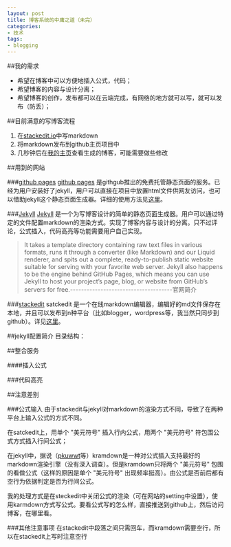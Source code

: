 ```yaml
---
layout: post
title: 博客系统的中庸之道（未完）
categories: 
- 技术
tags: 
- blogging
---
```


##我的需求
- 希望在博客中可以方便地插入公式，代码；
- 希望博客的内容与设计分离；
- 希望博客的创作，发布都可以在云端完成，有网络的地方就可以写，就可以发布（防丢）；

##目前满意的写博客流程
 1. 在[stackedit.io](stackedit.io)中写markdown
 2. 将markdown发布到github主页项目中
 3. 几秒钟后在[我的主页](www.timqian.com)查看生成的博客，可能需要做些修改
 
##用到的网站

###[github pages](https://pages.github.com/)
[github pages](https://pages.github.com/) 是githgub推出的免费托管静态页面的服务。已经为用户安装好了jekyll，用户可以直接在项目中放置html文件供网友访问，也可以借助jekyll这个静态页面生成器。详细的使用方法见[这里](https://pages.github.com/)。

###[Jekyll](http://jekyllrb.com/)
[Jekyll](http://jekyllrb.com/) 是一个为写博客设计的简单的静态页面生成器。用户可以通过特定的文件配置markdown的渲染方式。实现了博客内容与设计的分离。只不过评论，公式插入，代码高亮等功能需要用户自己实现。

> It takes a template directory containing raw text files in various formats, runs it through a converter (like Markdown) and our Liquid renderer, and spits out a complete, ready-to-publish static website suitable for serving with your favorite web server. Jekyll also happens to be the engine behind GitHub Pages, which means you can use Jekyll to host your project’s page, blog, or website from GitHub’s servers for free.-------------------------------------官网简介

###[stackedit](https://stackedit.io)
satckedit 是一个在线markdown编辑器，编辑好的md文件保存在本地，并且可以发布到n种平台（比如blogger，wordpress等，我当然只同步到github）。详见[这里](https://stackedit.io)。

##jekyll配置简介
目录结构：

##整合服务

####插入公式

###代码高亮



##注意差别

###公式输入
由于stackedit与jekyll对markdown的渲染方式不同，导致了在两种平台上输入公式的方式不同。

在satckedit上，用单个 "美元符号" 插入行内公式，用两个 "美元符号" 符包围公式方式插入行间公式；

在jekyll中，据说（[pkuwwt](http://www.pkuwwt.tk/linux/2013-12-03-jekyll-using-mathjax/)等）kramdown是一种对公式插入支持最好的markdown渲染引擎（没有深入调查）。但是kramdown只将两个 "美元符号" 包围的看做公式（这样的原因是单个 "美元符号" 出现频率挺高）。由公式是否前后都有空行为依据判定是否为行间公式。

我的处理方式是在steckedit中关闭公式的渲染（可在网站的setting中设置），使用karmdown方式写公式。要看公式写的怎么样，直接推送到github上，然后访问博客，在哪里看。

###其他注意事项
在stackedit中段落之间只需回车，而kramdown需要空行，所以在stackedit上写时注意空行